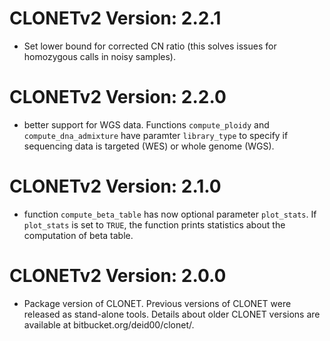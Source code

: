 # CLONETv2 Version: 2.2.1

* Set lower bound for corrected CN ratio (this solves issues for homozygous calls in noisy samples).

# CLONETv2 Version: 2.2.0

* better support for WGS data. Functions `compute_ploidy` and `compute_dna_admixture` have paramter `library_type` to specify if sequencing data
is targeted (WES) or whole genome (WGS).

# CLONETv2 Version: 2.1.0

* function `compute_beta_table` has now optional parameter `plot_stats`. 
If `plot_stats` is set to `TRUE`, the function prints statistics about the computation of beta table.

# CLONETv2 Version: 2.0.0

* Package version of CLONET. 
  Previous versions of CLONET were released as stand-alone tools. 
  Details about older CLONET versions are available at bitbucket.org/deid00/clonet/.
